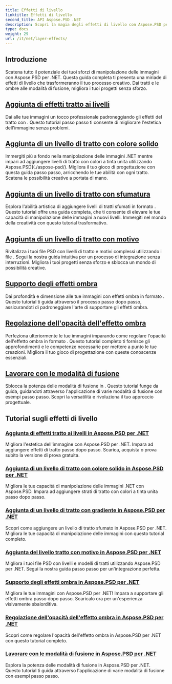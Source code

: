 ```yaml
---
title: Effetti di livello
linktitle: Effetti di livello
second_title: API Aspose.PSD .NET
description: Scopri la magia degli effetti di livello con Aspose.PSD per .NET! Migliora le tue capacità di manipolazione delle immagini imparando ad aggiungere modalità tratto, ombra e fusione.
type: docs
weight: 29
url: /it/net/layer-effects/
---
```

## Introduzione

Scatena tutto il potenziale dei tuoi sforzi di manipolazione delle immagini con Aspose.PSD per .NET. Questa guida completa ti presenta una miriade di effetti di livello che trasformeranno il tuo processo creativo. Dai tratti e le ombre alle modalità di fusione, migliora i tuoi progetti senza sforzo.

## [Aggiunta di effetti tratto ai livelli](./adding-stroke-effects/)

Dai alle tue immagini un tocco professionale padroneggiando gli effetti del tratto con . Questo tutorial passo passo ti consente di migliorare l'estetica dell'immagine senza problemi. 

## [Aggiunta di un livello di tratto con colore solido](./adding-stroke-layer-solid-color/)

Immergiti più a fondo nella manipolazione delle immagini .NET mentre impari ad aggiungere livelli di tratto con colori a tinta unita utilizzando Aspose.PSD](./aspose-psd/). Migliora il tuo gioco di progettazione con questa guida passo passo, arricchendo le tue abilità con ogni tratto. Scatena le possibilità creative a portata di mano.

## [Aggiunta di un livello di tratto con sfumatura](./adding-stroke-layer-gradient/)

Esplora l'abilità artistica di aggiungere livelli di tratti sfumati in formato . Questo tutorial offre una guida completa, che ti consente di elevare le tue capacità di manipolazione delle immagini a nuovi livelli. Immergiti nel mondo della creatività con questo tutorial trasformativo.

## [Aggiunta di un livello di tratto con motivo](./adding-stroke-layer-pattern/)

Rivitalizza i tuoi file PSD con livelli di tratto e motivi complessi utilizzando i file . Segui la nostra guida intuitiva per un processo di integrazione senza interruzioni. Migliora i tuoi progetti senza sforzo e sblocca un mondo di possibilità creative.

## [Supporto degli effetti ombra](./supporting-shadow-effects/)

Dai profondità e dimensione alle tue immagini con effetti ombra in formato . Questo tutorial ti guida attraverso il processo passo dopo passo, assicurandoti di padroneggiare l'arte di supportare gli effetti ombra. 

## [Regolazione dell'opacità dell'effetto ombra](./adjusting-shadow-effect-opacity/)

Perfeziona ulteriormente le tue immagini imparando come regolare l'opacità dell'effetto ombra in formato . Questo tutorial completo ti fornisce gli approfondimenti e le competenze necessarie per mettere a punto le tue creazioni. Migliora il tuo gioco di progettazione con queste conoscenze essenziali.

## [Lavorare con le modalità di fusione](./working-with-blend-modes/)

Sblocca la potenza delle modalità di fusione in . Questo tutorial funge da guida, guidandoti attraverso l'applicazione di varie modalità di fusione con esempi passo passo. Scopri la versatilità e rivoluziona il tuo approccio progettuale.

## Tutorial sugli effetti di livello
### [Aggiunta di effetti tratto ai livelli in Aspose.PSD per .NET](./adding-stroke-effects/)
Migliora l'estetica dell'immagine con Aspose.PSD per .NET. Impara ad aggiungere effetti di tratto passo dopo passo. Scarica, acquista o prova subito la versione di prova gratuita.
### [Aggiunta di un livello di tratto con colore solido in Aspose.PSD per .NET](./adding-stroke-layer-solid-color/)
Migliora le tue capacità di manipolazione delle immagini .NET con Aspose.PSD. Impara ad aggiungere strati di tratto con colori a tinta unita passo dopo passo.
### [Aggiunta di un livello di tratto con gradiente in Aspose.PSD per .NET](./adding-stroke-layer-gradient/)
Scopri come aggiungere un livello di tratto sfumato in Aspose.PSD per .NET. Migliora le tue capacità di manipolazione delle immagini con questo tutorial completo.
### [Aggiunta del livello tratto con motivo in Aspose.PSD per .NET](./adding-stroke-layer-pattern/)
Migliora i tuoi file PSD con livelli e modelli di tratti utilizzando Aspose.PSD per .NET. Segui la nostra guida passo passo per un'integrazione perfetta.
### [Supporto degli effetti ombra in Aspose.PSD per .NET](./supporting-shadow-effects/)
Migliora le tue immagini con Aspose.PSD per .NET! Impara a supportare gli effetti ombra passo dopo passo. Scaricalo ora per un'esperienza visivamente sbalorditiva.
### [Regolazione dell'opacità dell'effetto ombra in Aspose.PSD per .NET](./adjusting-shadow-effect-opacity/)
Scopri come regolare l'opacità dell'effetto ombra in Aspose.PSD per .NET con questo tutorial completo.
### [Lavorare con le modalità di fusione in Aspose.PSD per .NET](./working-with-blend-modes/)
Esplora la potenza delle modalità di fusione in Aspose.PSD per .NET. Questo tutorial ti guida attraverso l'applicazione di varie modalità di fusione con esempi passo passo.